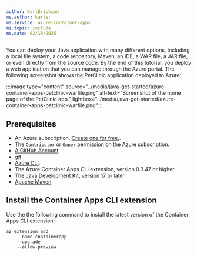 ```yaml
---
author: KarlErickson
ms.author: karler
ms.service: azure-container-apps
ms.topic: include
ms.date: 02/18/2025
---
```


You can deploy your Java application with many different options, including a local file system, a code repository, Maven, an IDE, a WAR file, a JAR file, or even directly from the source code. By the end of this tutorial, you deploy a web application that you can manage through the Azure portal. The following screenshot shows the PetClinic application deployed to Azure:

:::image type="content" source="../media/java-get-started/azure-container-apps-petclinic-warfile.png" alt-text="Screenshot of the home page of the PetClinic app." lightbox="../media/java-get-started/azure-container-apps-petclinic-warfile.png":::

## Prerequisites

- An Azure subscription. [Create one for free.](https://azure.microsoft.com/free/).
- The `Contributor` or `Owner` [permission](../../role-based-access-control/role-assignments-portal.yml?tabs=current) on the Azure subscription.
- [A GitHub Account](https://github.com/join).
- [git](https://git-scm.com/downloads)
- [Azure CLI](/cli/azure/install-azure-cli).
- The Azure Container Apps CLI extension, version 0.3.47 or higher.
- The [Java Development Kit](/java/openjdk/install), version 17 or later.
- [Apache Maven](https://maven.apache.org/download.cgi).

## Install the Container Apps CLI extension

Use the the following command to install the latest version of the Container Apps CLI extension:

```azurecli
az extension add 
    --name containerapp
    --upgrade
    --allow-preview
```